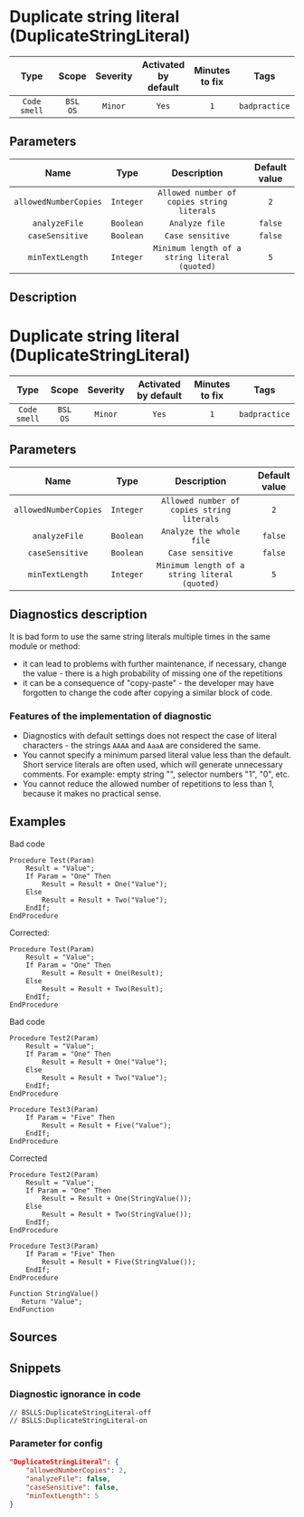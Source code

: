 # Duplicate string literal (DuplicateStringLiteral)

|     Type     |        Scope        | Severity |    Activated<br>by default    |    Minutes<br>to fix    |     Tags      |
|:------------:|:-------------------:|:--------:|:-----------------------------:|:-----------------------:|:-------------:|
| `Code smell` |    `BSL`<br>`OS`    | `Minor`  |             `Yes`             |           `1`           | `badpractice` |

## Parameters


|         Name          |   Type    |                  Description                  | Default value |
|:---------------------:|:---------:|:---------------------------------------------:|:-------------:|
| `allowedNumberCopies` | `Integer` |  `Allowed number of copies string literals`   |      `2`      |
|     `analyzeFile`     | `Boolean` |                `Analyze file`                 |    `false`    |
|    `caseSensitive`    | `Boolean` |               `Case sensitive`                |    `false`    |
|    `minTextLength`    | `Integer` | `Minimum length of a string literal (quoted)` |      `5`      |
<!-- Блоки выше заполняются автоматически, не трогать -->
## Description

# Duplicate string literal (DuplicateStringLiteral)

|     Type     |        Scope        | Severity | Activated by default | Minutes<br> to fix |     Tags      |
|:------------:|:-------------------:|:--------:|:--------------------:|:------------------------:|:-------------:|
| `Code smell` | `BSL`<br>`OS` | `Minor`  |        `Yes`         |           `1`            | `badpractice` |

## Parameters


|         Name          |   Type    |                  Description                  | Default<br>value |
|:---------------------:|:---------:|:---------------------------------------------:|:----------------------:|
| `allowedNumberCopies` | `Integer` |  `Allowed number of copies string literals`   |          `2`           |
|     `analyzeFile`     | `Boolean` |           `Analyze the whole file`            |        `false`         |
|    `caseSensitive`    | `Boolean` |               `Case sensitive`                |        `false`         |
|    `minTextLength`    | `Integer` | `Minimum length of a string literal (quoted)` |          `5`           |
<!-- Блоки выше заполняются автоматически, не трогать -->
## Diagnostics description
<!-- Описание диагностики заполняется вручную. Необходимо понятным языком описать смысл и схему работу -->

It is bad form to use the same string literals multiple times in the same module or method:
- it can lead to problems with further maintenance, if necessary, change the value - there is a high probability of missing one of the repetitions
- it can be a consequence of "copy-paste" - the developer may have forgotten to change the code after copying a similar block of code.

### Features of the implementation of diagnostic

- Diagnostics with default settings does not respect the case of literal characters - the strings ` AAAA ` and ` AaaA ` are considered the same.
- You cannot specify a minimum parsed literal value less than the default. Short service literals are often used, which will generate unnecessary comments. For example: empty string "", selector numbers "1", "0", etc.
- You cannot reduce the allowed number of repetitions to less than 1, because it makes no practical sense.

## Examples
<!-- В данном разделе приводятся примеры, на которые диагностика срабатывает, а также можно привести пример, как можно исправить ситуацию -->

Bad code

```bsl
Procedure Test(Param)
    Result = "Value";
    If Param = "One" Then
        Result = Result + One("Value");
    Else
        Result = Result + Two("Value");
    EndIf; 
EndProcedure
```

Сorrected:

```bsl
Procedure Test(Param)
    Result = "Value";
    If Param = "One" Then
        Result = Result + One(Result);
    Else
        Result = Result + Two(Result);
    EndIf; 
EndProcedure
```

Bad code

```bsl
Procedure Test2(Param)
    Result = "Value";
    If Param = "One" Then
        Result = Result + One("Value");
    Else
        Result = Result + Two("Value");
    EndIf; 
EndProcedure

Procedure Test3(Param)
    If Param = "Five" Then
        Result = Result + Five("Value");
    EndIf; 
EndProcedure
```

Сorrected

```bsl
Procedure Test2(Param)
    Result = "Value";
    If Param = "One" Then
        Result = Result + One(StringValue());
    Else
        Result = Result + Two(StringValue());
    EndIf; 
EndProcedure

Procedure Test3(Param)
    If Param = "Five" Then
        Result = Result + Five(StringValue());
    EndIf; 
EndProcedure

Function StringValue()
   Return "Value";
EndFunction
```

## Sources
<!-- Необходимо указывать ссылки на все источники, из которых почерпнута информация для создания диагностики -->
<!-- Примеры источников

* Источник: [Стандарт: Тексты модулей](https://its.1c.ru/db/v8std#content:456:hdoc)
* Полезная информация: [Отказ от использования модальных окон](https://its.1c.ru/db/metod8dev#content:5272:hdoc)
* Источник: [Cognitive complexity, ver. 1.4](https://www.sonarsource.com/docs/CognitiveComplexity.pdf) -->

## Snippets

<!-- Блоки ниже заполняются автоматически, не трогать -->
### Diagnostic ignorance in code

```bsl
// BSLLS:DuplicateStringLiteral-off
// BSLLS:DuplicateStringLiteral-on
```

### Parameter for config

```json
"DuplicateStringLiteral": {
    "allowedNumberCopies": 2,
    "analyzeFile": false,
    "caseSensitive": false,
    "minTextLength": 5
}
```
